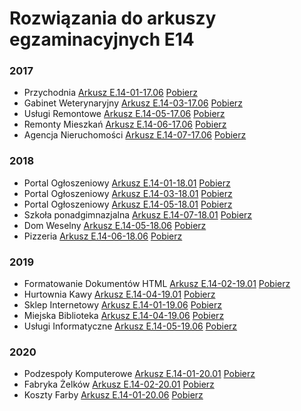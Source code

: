 # Rozwiązania do arkuszy egzaminacyjnych E14

### 2017

- Przychodnia [Arkusz E.14-01-17.06](/Arkusz-E.14-01-17.06/) [Pobierz](https://minhaskamal.github.io/DownGit/#/home?url=https://github.com/Lohonek/szkola/tree/main/Arkusz-E.14-01-17.06)
- Gabinet Weterynaryjny [Arkusz E.14-03-17.06](/Arkusz-E.14-03-17.06/) [Pobierz](https://minhaskamal.github.io/DownGit/#/home?url=https://github.com/Lohonek/szkola/tree/main/Arkusz-E.14-03-17.06)
- Usługi Remontowe [Arkusz E.14-05-17.06](/Arkusz-E.14-05-17.06/) [Pobierz](https://minhaskamal.github.io/DownGit/#/home?url=https://github.com/Lohonek/szkola/tree/main/Arkusz-E.14-05-17.06)
- Remonty Mieszkań [Arkusz E.14-06-17.06](/Arkusz-E.14-06-17.06/) [Pobierz](https://minhaskamal.github.io/DownGit/#/home?url=https://github.com/Lohonek/szkola/tree/main/Arkusz-E.14-06-17.06)
- Agencja Nieruchomości [Arkusz E.14-07-17.06](/Arkusz-E.14-07-17.06/) [Pobierz](https://minhaskamal.github.io/DownGit/#/home?url=https://github.com/Lohonek/szkola/tree/main/Arkusz-E.14-07-17.06)

### 2018

- Portal Ogłoszeniowy [Arkusz E.14-01-18.01](/Arkusz-E.14-01-18.01/) [Pobierz](https://minhaskamal.github.io/DownGit/#/home?url=https://github.com/Lohonek/szkola/tree/main/Arkusz-E.14-01-18.01)
- Portal Ogłoszeniowy [Arkusz E.14-03-18.01](/Arkusz-E.14-03-18.01/) [Pobierz](https://minhaskamal.github.io/DownGit/#/home?url=https://github.com/Lohonek/szkola/tree/main/Arkusz-E.14-03-18.01)
- Portal Ogłoszeniowy [Arkusz E.14-05-18.01](/Arkusz-E.14-05-18.01/) [Pobierz](https://minhaskamal.github.io/DownGit/#/home?url=https://github.com/Lohonek/szkola/tree/main/Arkusz-E.14-05-18.01)
- Szkoła ponadgimnazjalna [Arkusz E.14-07-18.01](/Arkusz-E.14-07-18.01/) [Pobierz](https://minhaskamal.github.io/DownGit/#/home?url=https://github.com/Lohonek/szkola/tree/main/Arkusz-E.14-07-18.01)
- Dom Weselny [Arkusz E.14-05-18.06](/Arkusz-E.14-05-18.06/) [Pobierz](https://minhaskamal.github.io/DownGit/#/home?url=https://github.com/Lohonek/szkola/tree/main/Arkusz-E.14-05-18.06)
- Pizzeria [Arkusz E.14-06-18.06](/Arkusz-E.14-06-18.06/) [Pobierz](https://minhaskamal.github.io/DownGit/#/home?url=https://github.com/Lohonek/szkola/tree/main/Arkusz-E.14-06-18.06)

### 2019

- Formatowanie Dokumentów HTML [Arkusz E.14-02-19.01](/Arkusz-E.14-02-19.01/) [Pobierz](https://minhaskamal.github.io/DownGit/#/home?url=https://github.com/Lohonek/szkola/tree/main/Arkusz-E.14-02-19.01)
- Hurtownia Kawy [Arkusz E.14-04-19.01](/Arkusz-E.14-04-19.01/) [Pobierz](https://minhaskamal.github.io/DownGit/#/home?url=https://github.com/Lohonek/szkola/tree/main/Arkusz-E.14-04-19.01)
- Sklep Internetowy [Arkusz E.14-01-19.06](/Arkusz-E.14-01-19.06/) [Pobierz](https://minhaskamal.github.io/DownGit/#/home?url=https://github.com/Lohonek/szkola/tree/main/Arkusz-E.14-01-19.06)
- Miejska Biblioteka [Arkusz E.14-04-19.06](/Arkusz-E.14-04-19.06/) [Pobierz](https://minhaskamal.github.io/DownGit/#/home?url=https://github.com/Lohonek/szkola/tree/main/Arkusz-E.14-04-19.06)
- Usługi Informatyczne [Arkusz E.14-05-19.06](/Arkusz-E.14-05-19.06/) [Pobierz](https://minhaskamal.github.io/DownGit/#/home?url=https://github.com/Lohonek/szkola/tree/main/Arkusz-E.14-05-19.06)

### 2020

- Podzespoły Komputerowe [Arkusz E.14-01-20.01](/Arkusz-E.14-01-20.01/) [Pobierz](https://minhaskamal.github.io/DownGit/#/home?url=https://github.com/Lohonek/szkola/tree/main/Arkusz-E.14-01-20.01)
- Fabryka Żelków [Arkusz E.14-02-20.01](/Arkusz-E.14-02-20.01/) [Pobierz](https://minhaskamal.github.io/DownGit/#/home?url=https://github.com/Lohonek/szkola/tree/main/Arkusz-E.14-02-20.01)
- Koszty Farby [Arkusz E.14-01-20.06](/Arkusz-E.14-01-20.06/) [Pobierz](https://minhaskamal.github.io/DownGit/#/home?url=https://github.com/Lohonek/szkola/tree/main/Arkusz-E.14-01-20.06)
